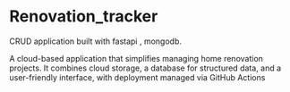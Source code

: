 # Renovation_tracker
CRUD application built with fastapi , mongodb.

A cloud-based application that simplifies managing home renovation projects. It combines cloud storage, a database for structured data, and a user-friendly interface, with deployment managed via GitHub Actions
